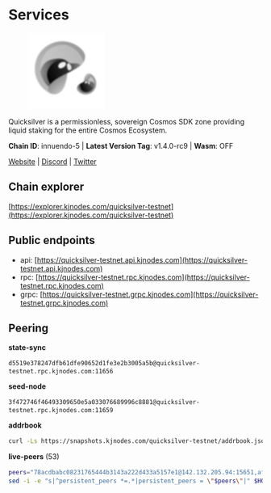 # Services

<figure><img src="https://raw.githubusercontent.com/kj89/cosmos-images/main/logos/quicksilver.png" width="150" alt=""><figcaption></figcaption></figure>

Quicksilver is a permissionless, sovereign Cosmos SDK zone providing liquid staking for the entire Cosmos Ecosystem.

**Chain ID**: innuendo-5 | **Latest Version Tag**: v1.4.0-rc9 | **Wasm**: OFF

[Website](https://quicksilver.zone) | [Discord](https://discord.gg/quicksilverprotocol) | [Twitter](https://twitter.com/quicksilverzone)




## Chain explorer
[https://explorer.kjnodes.com/quicksilver-testnet](https://explorer.kjnodes.com/quicksilver-testnet)

## Public endpoints

* api: [https://quicksilver-testnet.api.kjnodes.com](https://quicksilver-testnet.api.kjnodes.com)
* rpc: [https://quicksilver-testnet.rpc.kjnodes.com](https://quicksilver-testnet.rpc.kjnodes.com)
* grpc: [https://quicksilver-testnet.grpc.kjnodes.com](https://quicksilver-testnet.grpc.kjnodes.com)

## Peering

**state-sync**

```text
d5519e378247dfb61dfe90652d1fe3e2b3005a5b@quicksilver-testnet.rpc.kjnodes.com:11656
```

**seed-node**

```text
3f472746f46493309650e5a033076689996c8881@quicksilver-testnet.rpc.kjnodes.com:11659
```

**addrbook**
```bash
curl -Ls https://snapshots.kjnodes.com/quicksilver-testnet/addrbook.json > $HOME/.quicksilverd/config/addrbook.json
```

**live-peers** (53)
```bash
peers="78acdbabc08231765444b3143a222d433a5157e1@142.132.205.94:15651,af8cfa944802a9bd510fc3407950a15e8be86c31@213.239.217.52:30656,3c48a780b85d248e34e63eca5d44c624f93d09d5@135.181.59.162:11156,74abcb5243d4ffc43de6ad1a288d8e50adcd467e@65.109.80.176:20656,d160a8908b44f2a44ce17e0be1f9056b58993b9c@65.21.139.170:21026,e25a748120c9608c1d2a70fafa75178d862b3463@178.18.254.211:10656,e6bf4eca6a11035c06be529cb8c3758c2c00908f@213.170.135.20:26656,97377c16946f8e1fa69e7c2c6b7feb32c2090f09@116.202.227.117:11656,2be586e675b0f55c96905cc83496861c64112f44@65.108.99.224:56656,a49d8d304e96350272dca24934b8295bc81d75d2@23.227.200.10:26656,d5519e378247dfb61dfe90652d1fe3e2b3005a5b@65.109.68.190:11656,cc745e98b4dc9b83c5a74d41f576feda73902dfd@65.109.38.54:20026,42f87cb55d5fdd222da28023613c66857398c4b8@5.22.223.252:26656,f0621c59ca7cfba98015ae2a47886fc3d9c0020c@94.130.132.227:2060,f7edad3ff5a85d039e7de12067c63064c5b42d63@46.4.121.72:11656,0551eaa0db7097274410ee27a71672817e314b83@167.235.245.191:26656,1c4274460224753e8080d0efd16c0ed88fe27fc0@51.195.145.103:26656,46f97e49a49694aead28c27be2c19300f509e273@65.108.129.94:26656,70c7663dba3b5181f1c3b8c92824dad070771ac6@217.13.223.167:56656,be637bd74973424c825c14c99b71f652fbabb48e@65.21.123.172:22656,1bb8de1360e51ed35f7c9a39d4039bfc51900730@5.9.61.120:11656,25b8b792bb14e8bfdcdfa163a14710d5645a4eba@148.251.91.77:20656,0a3ac40a7a4ce35978c4da97be2eb6974bc3c58b@185.252.233.217:46656,9e0604571aa20314c2261d70b7d8823414702715@51.159.141.209:26656,2096650d8586b858d3369205f3b46ac4c765bc8e@65.109.53.155:26656,41f7d7004cace7bd1760a5f980a86123700c8f1d@185.146.148.116:26656,a320bf1dd2c16b60c404ab00fb06604e9377290c@65.108.44.149:20656,78d271e4b4692ff1ee8490f3825a541558b31870@65.21.95.46:28656,796e72ffc343c187cd5e8397c0c09c0671d228e0@185.16.39.51:26656,a637b94cb989909cc182623748ef179b0659f148@65.109.23.114:11156,ee6bae1a6d4a1e07f1e4bc7963cabedc6b73426e@94.130.137.119:26656,a288baa951cbe92b253c01c3936d930af1d56424@5.161.142.236:26656,13564ca7ffcc8fa6bcc6d405c96fe8c724ec17da@88.99.213.25:11656,5c2a752c9b1952dbed075c56c600c3a79b58c395@95.214.55.232:27026,d4d83e209a2b096859821228ea17475f9a487a48@23.88.0.170:15651,8ff8a186fe9cbc70d0f34891fa051f87e561a48b@158.160.0.93:26656,1452d484454c0f93ddf3cbf987ce1b9cadd8f23f@65.21.95.180:37656,e0f0703e9ce343c46e0ec01b19216715e817b358@65.109.85.170:28656,dc88be3a0075ce429a423237abe223a9528ce0df@65.108.204.119:31656,03332cdbc3d354846a18992effbb8c20aa28f52a@65.21.133.125:28656,b06ee574cf0b8641611c709a36b21c103d968c18@162.55.245.219:11656,a37474c1f254cd4b16d924327a755c914e8e7d86@65.109.30.53:26656,bdb93c655989b2c1882339fabb013317066dda56@95.214.52.138:26676,b91f0ece92f0e2cc264176b29b51a6db886e020c@84.46.246.109:26656,532625a997a6f891405202968607f72afe004f15@202.61.225.157:26666,9434d151be05e013cb0f20d27b699c8272ec4c89@65.109.82.111:29656,87d4e2b90141d5d52ed04387db4a46408c3fd66c@35.228.160.230:26656,3519e61e653db97f5d1c7f1bec9b0072bca4d5fe@144.76.45.59:16656,858ba6bc33a6d13fdd9ddad344d788dcf91cf565@142.132.151.99:15651,c409d9297f85d1290b4d6b208a1e66015c51434d@5.161.145.173:26656,f6f1e4a0baf856ff7d7f6d12868a201282914314@65.109.89.5:26656,1a178dec165fad14ab1b2fb6832dd092f6ab7a5b@65.109.23.182:21026,df10d618cfc818e5943f5eefd81f4df265f8393e@207.180.243.64:11656"
sed -i -e "s|^persistent_peers *=.*|persistent_peers = \"$peers\"|" $HOME/.quicksilverd/config/config.toml
```
